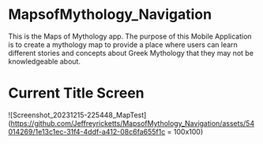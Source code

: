 # MapsofMythology_Navigation
This is the Maps of Mythology app. The purpose of this Mobile Application is to create a mythology map to provide a place where users can learn different stories and concepts about Greek Mythology that they may not be knowledgeable about. 

# Current Title Screen
![Screenshot_20231215-225448_MapTest](https://github.com/Jeffreyricketts/MapsofMythology_Navigation/assets/54014269/1e13c1ec-31f4-4ddf-a412-08c6fa655f1c = 100x100)

